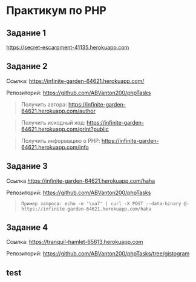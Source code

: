 # Практикум	по	PHP

## Задание 1

https://secret-escarpment-41135.herokuapp.com

## Задание 2

Ссылка: https://infinite-garden-64621.herokuapp.com/

Репозиторий: https://github.com/ABVanton200/phpTasks

> Получить автора: https://infinite-garden-64621.herokuapp.com/author

> Получить исходный код: https://infinite-garden-64621.herokuapp.com/print?public

> Получить информацию о PHP: https://infinite-garden-64621.herokuapp.com/info

## Задание 3

Ссылка https://infinite-garden-64621.herokuapp.com/haha

Репозиторий: https://github.com/ABVanton200/phpTasks

> `Пример запроса: echo -e '\xa7' | curl -X POST --data-binary @- https://infinite-garden-64621.herokuapp.com/haha`

## Задание 4

Ссылка: https://tranquil-hamlet-65613.herokuapp.com

Репозиторий: https://github.com/ABVanton200/phpTasks/tree/gistogram

## test
